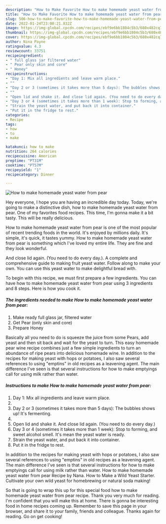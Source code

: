 ```yaml
---
description: "How to Make Favorite How to make homemade yeast water from pear"
title: "How to Make Favorite How to make homemade yeast water from pear"
slug: 506-how-to-make-favorite-how-to-make-homemade-yeast-water-from-pear
date: 2022-01-24T23:00:21.832Z
image: https://img-global.cpcdn.com/recipes/ebf9e6bb1804c5b3/680x482cq70/how-to-make-homemade-yeast-water-from-pear-recipe-main-photo.jpg
thumbnail: https://img-global.cpcdn.com/recipes/ebf9e6bb1804c5b3/680x482cq70/how-to-make-homemade-yeast-water-from-pear-recipe-main-photo.jpg
cover: https://img-global.cpcdn.com/recipes/ebf9e6bb1804c5b3/680x482cq70/how-to-make-homemade-yeast-water-from-pear-recipe-main-photo.jpg
author: Nina Payne
ratingvalue: 4.3
reviewcount: 33751
recipeingredient:
- " full glass jar filtered water"
- " Pear only skin and core"
- " Honey"
recipeinstructions:
- "Day 1: Mix all ingredients and leave warm place."
- ""
- "Day 2 or 3 (sometimes it takes more than 5 days): The bubbles shows up! It&#39;s fermenting."
- ""
- "Open lid and shake it. And close lid again. (You need to do every day.)"
- "Day 3 or 4 (sometimes it takes more than 1 week): Stop to forming, and sweet alcohol smell. It&#39;s mean the yeast water is ready."
- "Strain the yeast water, and put back it into container."
- "Put it in the fridge to rest."
categories:
- Recipe
tags:
- how
- to
- make

katakunci: how to make 
nutrition: 264 calories
recipecuisine: American
preptime: "PT31M"
cooktime: "PT57M"
recipeyield: "1"
recipecategory: Dinner

---
```



![How to make homemade yeast water from pear](https://img-global.cpcdn.com/recipes/ebf9e6bb1804c5b3/680x482cq70/how-to-make-homemade-yeast-water-from-pear-recipe-main-photo.jpg)

Hey everyone, I hope you are having an incredible day today. Today, we're going to make a distinctive dish, how to make homemade yeast water from pear. One of my favorites food recipes. This time, I'm gonna make it a bit tasty. This will be really delicious.

How to make homemade yeast water from pear is one of the most popular of recent trending foods in the world. It's enjoyed by millions daily. It's simple, it's quick, it tastes yummy. How to make homemade yeast water from pear is something which I've loved my entire life. They are fine and they look wonderful.

And close lid again. (You need to do every day.). A complete and comprehensive guide to making fruit yeast water. Follow along to make your own. You can use this yeast water to make delightful bread with.


To begin with this recipe, we must first prepare a few ingredients. You can have how to make homemade yeast water from pear using 3 ingredients and 8 steps. Here is how you cook it.

<!--inarticleads1-->

##### The ingredients needed to make How to make homemade yeast water from pear:

1. Make ready  full glass jar, filtered water
1. Get  Pear (only skin and core)
1. Prepare  Honey


Basically all you need to do is squeeze the juice from some Pears, add yeast and then sit back and wait for the yeast to turn. This easy homemade pear wine recipe combines just a few simple ingredients to turn an abundance of ripe pears into delicious homemade wine. In addition to the recipes for making yeast with hops or potatoes, I also saw several references to using &#34;emptins&#34; in old recipes as a leavening agent. The main difference I&#39;ve seen is that several instructions for how to make emptyings call for using milk rather than water. 

<!--inarticleads2-->

##### Instructions to make How to make homemade yeast water from pear:

1. Day 1: Mix all ingredients and leave warm place.
1. 
1. Day 2 or 3 (sometimes it takes more than 5 days): The bubbles shows up! It&#39;s fermenting.
1. 
1. Open lid and shake it. And close lid again. (You need to do every day.)
1. Day 3 or 4 (sometimes it takes more than 1 week): Stop to forming, and sweet alcohol smell. It&#39;s mean the yeast water is ready.
1. Strain the yeast water, and put back it into container.
1. Put it in the fridge to rest.


In addition to the recipes for making yeast with hops or potatoes, I also saw several references to using &#34;emptins&#34; in old recipes as a leavening agent. The main difference I&#39;ve seen is that several instructions for how to make emptyings call for using milk rather than water. How to make homemade yeast water from pear Recipe by Nana. How to Make a Wild Yeast Starter. Cultivate your own wild yeast for homebrewing or natural soda making! 

So that is going to wrap this up for this special food how to make homemade yeast water from pear recipe. Thank you very much for reading. I'm confident that you will make this at home. There is gonna be interesting food in home recipes coming up. Remember to save this page in your browser, and share it to your family, friends and colleague. Thanks again for reading. Go on get cooking!
